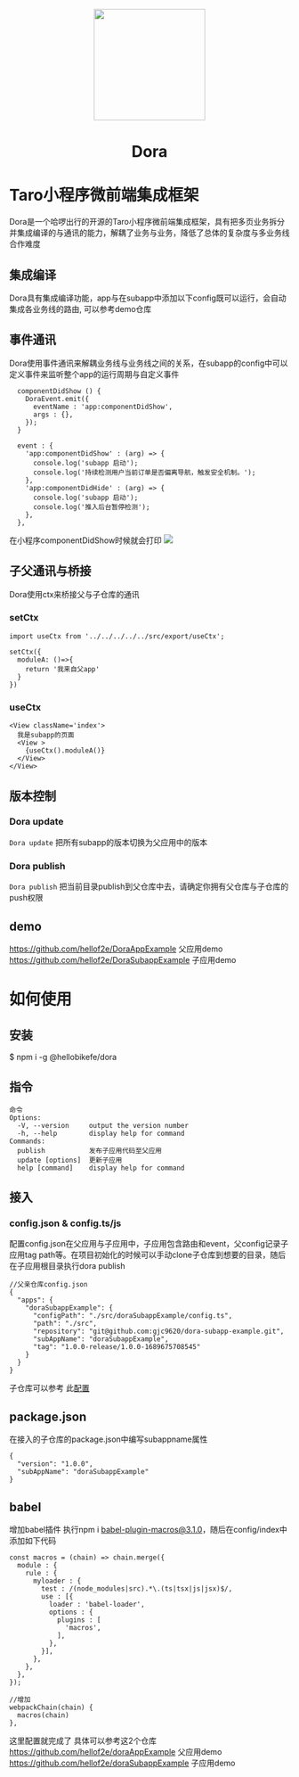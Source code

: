 
<p align="center">
  <a href="https://ant.design">
    <image src='./docs/圆角-tmpq_5tz_14.png' width='200px' />
  </a>
</p>

<h1 align="center">Dora</h1>

# Taro小程序微前端集成框架
Dora是一个哈啰出行的开源的Taro小程序微前端集成框架，具有把多页业务拆分并集成编译的与通讯的能力，解耦了业务与业务，降低了总体的复杂度与多业务线合作难度


## 集成编译
Dora具有集成编译功能，app与在subapp中添加以下config既可以运行，会自动集成各业务线的路由, 可以参考demo仓库

## 事件通讯
Dora使用事件通讯来解耦业务线与业务线之间的关系，在subapp的config中可以定义事件来监听整个app的运行周期与自定义事件
```
  componentDidShow () {
    DoraEvent.emit({
      eventName : 'app:componentDidShow',
      args : {},
    });
  }
```
```
  event : {
    'app:componentDidShow' : (arg) => {
      console.log('subapp 启动');
      console.log('持续检测用户当前订单是否偏离导航，触发安全机制。');
    },
    'app:componentDidHide' : (arg) => {
      console.log('subapp 启动');
      console.log('推入后台暂停检测');
    },
  },
```
在小程序componentDidShow时候就会打印
<image src='./docs/event.png' >

## 子父通讯与桥接
Dora使用ctx来桥接父与子仓库的通讯

### setCtx
```
import useCtx from '../../../../../src/export/useCtx';

setCtx({
  moduleA: ()=>{
    return '我来自父app'
  }
})
```

### useCtx
```
<View className='index'>
  我是subapp的页面
  <View >
    {useCtx().moduleA()}
  </View>
</View>
```

## 版本控制
### Dora update
`Dora update`
把所有subapp的版本切换为父应用中的版本
### Dora publish
`Dora publish`
把当前目录publish到父仓库中去，请确定你拥有父仓库与子仓库的push权限

## demo
https://github.com/hellof2e/DoraAppExample 父应用demo
https://github.com/hellof2e/DoraSubappExample 子应用demo



# 如何使用
## 安装
$ npm i -g  @hellobikefe/dora


## 指令
```
命令
Options:
  -V, --version     output the version number
  -h, --help        display help for command
Commands:
  publish           发布子应用代码至父应用
  update [options]  更新子应用
  help [command]    display help for command
```

## 接入
### config.json & config.ts/js
配置config.json在父应用与子应用中，子应用包含路由和event，父config记录子应用tag path等。在项目初始化的时候可以手动clone子仓库到想要的目录，随后在子应用根目录执行dora publish
```
//父亲仓库config.json
{
  "apps": {
    "doraSubappExample": {
      "configPath": "./src/doraSubappExample/config.ts",
      "path": "./src",
      "repository": "git@github.com:gjc9620/dora-subapp-example.git",
      "subAppName": "doraSubappExample", 
      "tag": "1.0.0-release/1.0.0-1689675708545"
    }
  }
}
```
子仓库可以参考 此[配置](https://github.com/hellof2e/doraAppExample/blob/23df5ef592b8c9dab8fa19d15f76ed516fd263fb/src/app.config.ts#L38)

## package.json
在接入的子仓库的package.json中编写subappname属性
```
{
  "version": "1.0.0",
  "subAppName": "doraSubappExample"
}
```

## babel
增加babel插件 执行npm i babel-plugin-macros@3.1.0，随后在config/index中添加如下代码
```
const macros = (chain) => chain.merge({
  module : {
    rule : {
      myloader : {
        test : /(node_modules|src).*\.(ts|tsx|js|jsx)$/,
        use : [{
          loader : 'babel-loader',
          options : {
            plugins : [
              'macros',
            ],
          },
        }],
      },
    },
  },
});

//增加
webpackChain(chain) {
  macros(chain)
},
```

这里配置就完成了
具体可以参考这2个仓库
https://github.com/hellof2e/doraAppExample 父应用demo  <br>
https://github.com/hellof2e/doraSubappExample 子应用demo